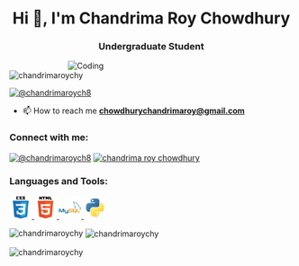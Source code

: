 <h1 align="center">Hi 👋, I'm Chandrima Roy Chowdhury</h1>
<h3 align="center">Undergraduate Student</h3>
<img align="right" alt="Coding" width="400" src="https://camo.githubusercontent.com/2b5d39e6cee1e0bbb1315d2ffc758aa65dfb9001df597d452cd8f7df1b2ddb8a/68747470733a2f2f692e70696e696d672e636f6d2f6f726967696e616c732f65372f32362f63372f65373236633734616330383165656435306665656531343333643132633939382e676966">

<p align="left"> <img src="https://komarev.com/ghpvc/?username=chandrimaroychy&label=Profile%20views&color=0e75b6&style=flat" alt="chandrimaroychy" /> </p>

<p align="left"> <a href="https://twitter.com/@chandrimaroych8" target="blank"><img src="https://img.shields.io/twitter/follow/@chandrimaroych8?logo=twitter&style=for-the-badge" alt="@chandrimaroych8" /></a> </p>

- 📫 How to reach me **chowdhurychandrimaroy@gmail.com**

<h3 align="left">Connect with me:</h3>
<p align="left">
<a href="https://twitter.com/@chandrimaroych8" target="blank"><img align="center" src="https://raw.githubusercontent.com/rahuldkjain/github-profile-readme-generator/master/src/images/icons/Social/twitter.svg" alt="@chandrimaroych8" height="30" width="40" /></a>
<a href="https://linkedin.com/in/chandrima roy chowdhury" target="blank"><img align="center" src="https://raw.githubusercontent.com/rahuldkjain/github-profile-readme-generator/master/src/images/icons/Social/linked-in-alt.svg" alt="chandrima roy chowdhury" height="30" width="40" /></a>
</p>

<h3 align="left">Languages and Tools:</h3>
<p align="left"> <a href="https://www.w3schools.com/css/" target="_blank" rel="noreferrer"> <img src="https://raw.githubusercontent.com/devicons/devicon/master/icons/css3/css3-original-wordmark.svg" alt="css3" width="40" height="40"/> </a> <a href="https://www.w3.org/html/" target="_blank" rel="noreferrer"> <img src="https://raw.githubusercontent.com/devicons/devicon/master/icons/html5/html5-original-wordmark.svg" alt="html5" width="40" height="40"/> </a> <a href="https://www.mysql.com/" target="_blank" rel="noreferrer"> <img src="https://raw.githubusercontent.com/devicons/devicon/master/icons/mysql/mysql-original-wordmark.svg" alt="mysql" width="40" height="40"/> </a> <a href="https://www.python.org" target="_blank" rel="noreferrer"> <img src="https://raw.githubusercontent.com/devicons/devicon/master/icons/python/python-original.svg" alt="python" width="40" height="40"/> </a> </p>

<p><img align="left" src="https://github-readme-stats.vercel.app/api/top-langs?username=chandrimaroychy&show_icons=true&locale=en&layout=compact" alt="chandrimaroychy" /></p>

<p>&nbsp;<img align="center" src="https://github-readme-stats.vercel.app/api?username=chandrimaroychy&show_icons=true&locale=en" alt="chandrimaroychy" /></p>

<p><img align="center" src="https://github-readme-streak-stats.herokuapp.com/?user=chandrimaroychy&" alt="chandrimaroychy" /></p>
